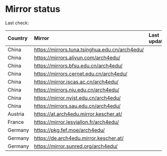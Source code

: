 <script src="./time.js"></script>
# Mirror status
Last check: <script type="text/javascript">localize(1736477754.0907986);</script>

|Country|Mirror|Last update|
|:------|:-----|:----------|
|China|https://mirrors.tuna.tsinghua.edu.cn/arch4edu/|<script type="text/javascript">localize(1736448093);</script>|
|China|https://mirrors.aliyun.com/arch4edu/|<script type="text/javascript">localize(1736448093);</script>|
|China|https://mirrors.bfsu.edu.cn/arch4edu/|<script type="text/javascript">localize(1736405217);</script>|
|China|https://mirrors.cernet.edu.cn/arch4edu/|<script type="text/javascript">localize(1736448093);</script>|
|China|https://mirror.iscas.ac.cn/arch4edu/|<script type="text/javascript">localize(1736405217);</script>|
|China|https://mirrors.nju.edu.cn/arch4edu/|<script type="text/javascript">localize(1736405217);</script>|
|China|https://mirror.nyist.edu.cn/arch4edu/|<script type="text/javascript">localize(1736405217);</script>|
|China|https://mirrors.sau.edu.cn/arch4edu/|<script type="text/javascript">localize(1731653531);</script>|
|Austria|https://at.arch4edu.mirror.kescher.at/|<script type="text/javascript">localize(1736448093);</script>|
|France|https://mirror.lesviallon.fr/arch4edu/|<script type="text/javascript">localize(1736448093);</script>|
|Germany|https://pkg.fef.moe/arch4edu/|<script type="text/javascript">localize(1736448093);</script>|
|Germany|https://de.arch4edu.mirror.kescher.at/|<script type="text/javascript">localize(1736448093);</script>|
|Germany|https://mirror.sunred.org/arch4edu/|<script type="text/javascript">localize(1736448093);</script>|

<script src="./tablefilter/tablefilter.js"></script>
<script src="./table.js"></script>